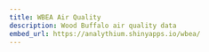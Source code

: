```yaml
---
title: WBEA Air Quality
description: Wood Buffalo air quality data
embed_url: https://analythium.shinyapps.io/wbea/
---
```



 